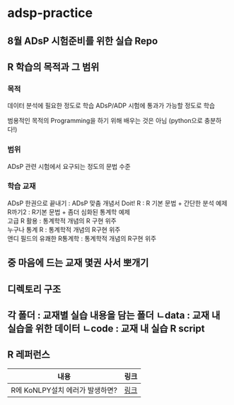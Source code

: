 # adsp-practice
8월 ADsP 시험준비를 위한 실습 Repo
---
## R 학습의 목적과 그 범위
### 목적
데이터 분석에 필요한 정도로 학습
ADsP/ADP 시험에 통과가 가능할 정도로 학습

범용적인 목적의 Programming을 하기 위해 배우는 것은 아님
(python으로 충분하다!)

### 범위
ADsP 관련 시험에서 요구되는 정도의 문법 수준

### 학습 교재
ADsP 한권으로 끝내기 : ADsP 맞춤 개념서
Doit! R : R 기본 문법 + 간단한 분석 예제  
R까기2 : R기본 문법  + 좀더 심화된 통계학 예제  
고급 R 활용 : 통계학적 개념의 R 구현 위주  
누구나 통계 R : 통계학적 개념의 R구현 위주  
앤디 필드의 유쾌한 R통계학 : 통계학적 개념의 R구현 위주  

중 마음에 드는 교재 몇권 사서 뽀개기
---
## 디렉토리 구조
각 폴더 : 교재별 실습 내용을 담는 폴더
ㄴdata : 교재 내 실습을 위한 데이터
ㄴcode : 교재 내 실습 R script
---
## R 레퍼런스
|내용|링크|
|---|---|
|R에 KoNLPY설치 에러가 발생하면?|[링크](http://blog.naver.com/PostView.nhn?blogId=jang0_0yw&logNo=221838447170&redirect=Dlog&widgetTypeCall=true&directAccess=false)|
